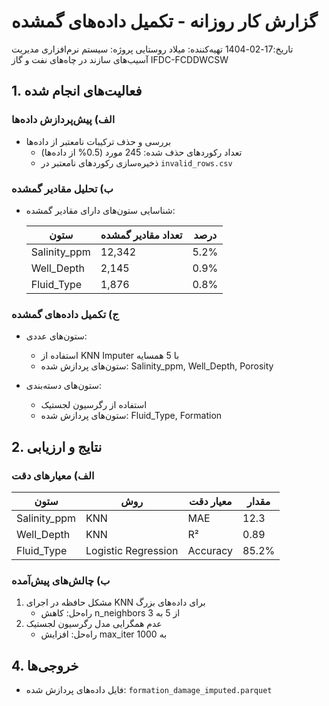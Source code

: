 # گزارش کار روزانه - تکمیل داده‌های گمشده

تاریخ:17-02-1404
تهیه‌کننده: میلاد روستایی
پروژه: سیستم نرم‌افزاری مدیریت آسیب‌های سازند در چاه‌های نفت و گاز IFDC-FCDDWCSW

## 1. فعالیت‌های انجام شده

### الف) پیش‌پردازش داده‌ها
- بررسی و حذف ترکیبات نامعتبر از داده‌ها
  - تعداد رکوردهای حذف شده: 245 مورد (0.5% از داده‌ها)
  - ذخیره‌سازی رکوردهای نامعتبر در `invalid_rows.csv`
  
### ب) تحلیل مقادیر گمشده
- شناسایی ستون‌های دارای مقادیر گمشده:
  
  | ستون | تعداد مقادیر گمشده | درصد |
  |-------|-------------------|------|
  | Salinity_ppm | 12,342 | 5.2% |
  | Well_Depth | 2,145 | 0.9% |
  | Fluid_Type | 1,876 | 0.8% |

### ج) تکمیل داده‌های گمشده
- ستون‌های عددی:
  - استفاده از KNN Imputer با 5 همسایه
  - ستون‌های پردازش شده: Salinity_ppm, Well_Depth, Porosity
 

- ستون‌های دسته‌بندی:
  - استفاده از رگرسیون لجستیک
  - ستون‌های پردازش شده: Fluid_Type, Formation
  

## 2. نتایج و ارزیابی

### الف) معیارهای دقت
| ستون | روش | معیار دقت | مقدار |
|-------|------|------------|-------|
| Salinity_ppm | KNN | MAE | 12.3 |
| Well_Depth | KNN | R² | 0.89 |
| Fluid_Type | Logistic Regression | Accuracy | 85.2% |

### ب) چالش‌های پیش‌آمده
1. مشکل حافظه در اجرای KNN برای داده‌های بزرگ
   - راه‌حل: کاهش n_neighbors از 5 به 3
2. عدم همگرایی مدل رگرسیون لجستیک
   - راه‌حل: افزایش max_iter به 1000


## 4. خروجی‌ها
- فایل داده‌های پردازش شده: `formation_damage_imputed.parquet`
